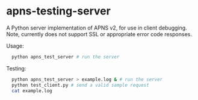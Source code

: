 # apns-testing-server
A Python server implementation of APNS v2, for use in client debugging. Note, currently does not support SSL or appropriate error code responses.

Usage:

```bash
  python apns_test_server # run the server
```

Testing:

```bash
  python apns_test_server > example.log & # run the server
  python test_client.py # send a valid sample request
  cat example.log
```
